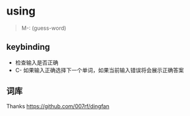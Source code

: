 # using

> M-: (guess-word)

## keybinding

* <return> 检查输入是否正确
* C-<return> 如果输入正确选择下一个单词，如果当前输入错误将会展示正确答案


## 词库

Thanks https://github.com/007rf/dingfan
